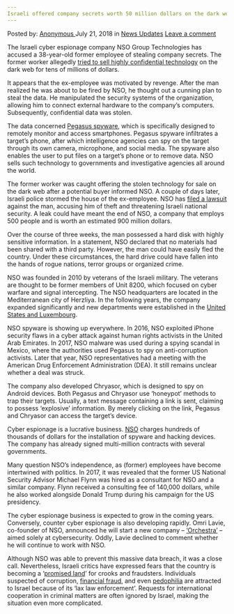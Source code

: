 ```yaml
---
Israeli offered company secrets worth 50 million dollars on the dark web
---
```

<article class="post-listing post-26358 post type-post status-publish format-standard has-post-thumbnail hentry category-news-updates tag-1447 tag-company tag-dark tag-dollars tag-israeli tag-million tag-offered tag-secrets tag-web tag-worth">
<div class="post-inner">
<span>Posted by: <a href="https://www.deepdotweb.com/author/anony/" title="">Anonymous </a></span>
<span>July 21, 2018</span>
<span>in <a href="https://www.deepdotweb.com/category/news-updates/" rel="category tag">News Updates</a></span>
<span><a href="https://www.deepdotweb.com/2018/07/21/israeli-offered-company-secrets-worth-50-million-dollars-on-the-dark-web/#respond">Leave a comment</a></span>
</p>
<div class="clear"></div>
<div class="entry">
<p>The Israeli cyber espionage company NSO Group Technologies has accused a 38-year-old former employee of stealing company secrets. The former worker allegedly <a href="https://www.jpost.com/Israel-News/Cyber-Crime-Israeli-tried-to-sell-secrets-on-dark-web-for-USD-50-million-561704">tried to sell highly confidential technology</a> on the dark web for tens of millions of dollars.<img class="wp-image-26361 aligncenter" src="https://www.deepdotweb.com/wp-content/uploads/2018/07/c-users-gebruiker-desktop-ny-gym-week-51-nso-jpg.jpeg" alt="" srcset="https://www.deepdotweb.com/wp-content/uploads/2018/07/c-users-gebruiker-desktop-ny-gym-week-51-nso-jpg.jpeg 587w, https://www.deepdotweb.com/wp-content/uploads/2018/07/c-users-gebruiker-desktop-ny-gym-week-51-nso-jpg-300x179.jpeg 300w" sizes="(max-width: 587px) 100vw, 587px" /></p>
<p>It appears that the ex-employee was motivated by revenge. After the man realized he was about to be fired by NSO, he thought out a cunning plan to steal the data. He manipulated the security systems of the organization, allowing him to connect external hardware to the company’s computers. Subsequently, confidential data was stolen.</p>
<p>The data concerned <a href="https://www.security.nl/posting/568819/NSO-medewerker+verdacht+van+diefstal+Pegasus-spyware">Pegasus spyware</a>, which is specifically designed to remotely monitor and access smartphones. Pegasus spyware infiltrates a target’s phone, after which intelligence agencies can spy on the target through its own camera, microphone, and social media. The spyware also enables the user to put files on a target’s phone or to remove data. NSO sells such technology to governments and investigative agencies all around the world.</p>
<p>The former worker was caught offering the stolen technology for sale on the dark web after a potential buyer informed NSO. A couple of days later, Israeli police stormed the house of the ex-employee. NSO has <a href="http://go.ynet.co.il/pic/news/cyber123.pdf">filed a lawsuit</a> against the man, accusing him of theft and threatening Israeli national security. A leak could have meant the end of NSO, a company that employs 500 people and is worth an estimated 900 million dollars.</p>
<p>Over the course of three weeks, the man possessed a hard disk with highly sensitive information. In a statement, NSO declared that no materials had been shared with a third party. However, the man could have easily fled the country. Under these circumstances, the hard drive could have fallen into the hands of rogue nations, terror groups or organized crime.</p>
<p>NSO was founded in 2010 by veterans of the Israeli military. The veterans are thought to be former members of Unit 8200, which focused on cyber warfare and signal intercepting. The NSO headquarters are located in the Mediterranean city of Herzliya. In the following years, the company expanded significantly and new departments were established in the <a href="https://www.fastcompany.com/40469864/the-billion-dollar-company-helping-governments-hack-our-phones">United States and Luxembourg</a>.</p>
<p>NSO spyware is showing up everywhere. In 2016, NSO exploited iPhone security flaws in a cyber attack against human rights activists in the United Arab Emirates. In 2017, NSO malware was used during a spying scandal in Mexico, where the authorities used Pegasus to spy on anti-corruption activists. Later that year, NSO representatives had a meeting with the American Drug Enforcement Administration (DEA). It still remains unclear whether a deal was struck.</p>
<p>The company also developed Chryasor, which is designed to spy on Android devices. Both Pegasus and Chryasor use ‘honeypot’ methods to trap their targets. Usually, a text message containing a link is sent, claiming to possess ‘explosive’ information. By merely clicking on the link, Pegasus and Chryasor can access the target’s device.</p>
<p>Cyber espionage is a lucrative business. <a href="https://www.deepdotweb.com/2017/08/22/dea-talks-iphone-hacking-group/">NSO</a> charges hundreds of thousands of dollars for the installation of spyware and hacking devices. The company has already signed multi-million contracts with several governments.</p>
<p>Many question NSO’s independence, as (former) employees have become intertwined with politics. In 2017, it was revealed that the former US National Security Advisor Michael Flynn was hired as a consultant for NSO and a similar company. Flynn received a consulting fee of 140,000 dollars, while he also worked alongside Donald Trump during his campaign for the US presidency.</p>
<p>The cyber espionage business is expected to grow in the coming years. Conversely, counter cyber espionage is also developing rapidly. Omri Lavie, co-founder of NSO, announced he will start a new company – <a href="https://www.reuters.com/article/us-cyber-summit-orchestra/israeli-hacking-firms-founders-to-move-into-cyber-defence-idUSKBN1D22BO">‘Orchestra’</a> – aimed solely at cybersecurity. Oddly, Lavie declined to comment whether he will continue to work with NSO.</p>
<p>Although NSO was able to prevent this massive data breach, it was a close call. Nevertheless, Israeli critics have expressed fears that the country is becoming a ‘<a href="https://www.timesofisrael.com/dont-let-israel-become-the-promised-land-of-impunity-for-crooks-and-fraudsters/">promised land</a>’ for crooks and fraudsters. Individuals suspected of corruption, <a href="https://www.deepdotweb.com/2018/06/06/money-laundering-case-in-israel-leads-to-the-seizure-of-1000-bitcoins/">financial fraud</a>, and even <a href="https://www.independent.co.uk/news/world/israel-safe-haven-paedophiles-jerusalem-sex-abuse-jewish-community-watch-a7445246.html">pedophilia</a> are attracted to Israel because of its ‘lax law enforcement’. Requests for international cooperation in criminal matters are often ignored by Israel, making the situation even more complicated.</p>
</div>
<span style="display:none"><a href="https://www.deepdotweb.com/tag/50/" rel="tag">50</a> <a href="https://www.deepdotweb.com/tag/company/" rel="tag">company</a> <a href="https://www.deepdotweb.com/tag/dark/" rel="tag">dark</a> <a href="https://www.deepdotweb.com/tag/dollars/" rel="tag">dollars</a> <a href="https://www.deepdotweb.com/tag/israeli/" rel="tag">israeli</a> <a href="https://www.deepdotweb.com/tag/million/" rel="tag">million</a> <a href="https://www.deepdotweb.com/tag/offered/" rel="tag">offered</a> <a href="https://www.deepdotweb.com/tag/secrets/" rel="tag">secrets</a> <a href="https://www.deepdotweb.com/tag/web/" rel="tag">web</a> <a href="https://www.deepdotweb.com/tag/worth/" rel="tag">worth</a></span> <span style="display:none" class="updated">2018-07-21</span>
<div style="display:none" class="vcard author" itemprop="author" itemscope itemtype="http://schema.org/Person"><strong class="fn" itemprop="name"><a href="https://www.deepdotweb.com/author/anony/" title="Posts by Anonymous" rel="author">Anonymous</a></strong></div>
</div>
</article>

